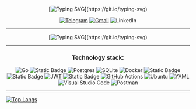 <div align="center"> 

[![Typing SVG](https://readme-typing-svg.demolab.com?font=Goudy+Bookletter+1911&size=19&duration=2000&pause=500&color=BF62F7&background=45FF8900&center=true&vCenter=true&multiline=true&repeat=false&random=false&width=580&height=38&lines=(%E3%81%A3%E2%97%94%E2%97%A1%E2%97%94)%E3%81%A3+Good+day%2C+my+name+is+Artem!+And+you+are+welcome+here.)](https://git.io/typing-svg)

[![Telegram](https://img.shields.io/badge/Telegram-2CA5E0?style=for-the-badge&logo=telegram&logoSize=auto&logoColor=white)](https://t.me/Rainz0r) [![Gmail](https://img.shields.io/badge/Gmail-D14836?style=for-the-badge&logo=gmail&logoSize=auto&logoColor=white)](mailto:n52rus@gmail.com) ![LinkedIn](https://img.shields.io/badge/linkedin-%230077B5.svg?style=for-the-badge&logo=linkedin&logoSize=auto&logoColor=white)

***

[![Typing SVG](https://readme-typing-svg.demolab.com?font=Goudy+Bookletter+1911&size=19&duration=2000&pause=500&color=BF62F7&background=45FF8900&center=true&vCenter=true&multiline=true&repeat=false&random=false&width=580&height=85&lines=I'm+%22Go+backend-developer%22.+Started+learning+Golang+at+the+end+of+2022+and;have+written+several+projects+since+then.+Love+good+code+and+want+to+;continue+to+grow+into+a+strong+technical+specialist+in+this+field.)](https://git.io/typing-svg)

***
<h3 align="center"> <span style="font-family: Tahoma, sans-serif;">Technology stack:</span> </h3> 

![Go](https://img.shields.io/badge/golang-%2300ADD8.svg?style=for-the-badge&logo=go&logoSize=auto&logoColor=white) ![Static Badge](https://img.shields.io/badge/SQL-red?style=for-the-badge&logo=sql) ![Postgres](https://img.shields.io/badge/postgres-%23316192.svg?style=for-the-badge&logo=postgresql&logoSize=auto&logoColor=white) ![SQLite](https://img.shields.io/badge/sqlite-%2307405e.svg?style=for-the-badge&logo=sqlite&logoSize=auto&logoColor=white) ![Docker](https://img.shields.io/badge/docker-%230db7ed.svg?style=for-the-badge&logo=docker&logoSize=auto&logoColor=white) ![Static Badge](https://img.shields.io/badge/REST%20api-purple?style=for-the-badge) ![Static Badge](https://img.shields.io/badge/CI%2FCD-green?style=for-the-badge) ![JWT](https://img.shields.io/badge/JWT-black?style=for-the-badge&logo=JSON%20web%20tokens&logoSize=auto&) ![Static Badge](https://img.shields.io/badge/JSON-grey?style=for-the-badge&logo=json&logoSize=auto)
![GitHub Actions](https://img.shields.io/badge/github%20actions-%232671E5.svg?style=for-the-badge&logo=githubactions&logoColor=white&logoSize=auto) ![Ubuntu](https://img.shields.io/badge/Ubuntu-E95420?style=for-the-badge&logo=ubuntu&logoColor=white) ![YAML](https://img.shields.io/badge/yaml-%23ffffff.svg?style=for-the-badge&logo=yaml&logoSize=auto&logoColor=151515) ![Visual Studio Code](https://img.shields.io/badge/Visual%20Studio%20Code-0078d7.svg?style=for-the-badge&logo=visual-studio-code&logoSize=auto&logoColor=white) ![Postman](https://img.shields.io/badge/Postman-FF6C37?style=for-the-badge&logo=postman&logoSize=auto&logoColor=white)

</div>

***
[![Top Langs](https://github-readme-stats.vercel.app/api/top-langs/?username=ra1nz0r&layout=compact)](https://github.com/anuraghazra/github-readme-stats)